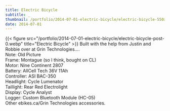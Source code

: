 ```yaml
---
title: Electric Bicycle
subtitle: _
thumbnail: /portfolio/2014-07-01-electric-bicycle/electric-bicycle-550x350.webp
date: 2014-07-01
---
```

{{< figure src="/portfolio/2014-07-01-electric-bicycle/electric-bicycle-post-0.webp" title="Electric Bicycle" >}}
Built with the help from Justin and Robbie over at Grin Technologies….
<br>Note: Old Picture
<br>Frame: Montague (so I think, bought on CL)
<br>Motor: Nine Continent 2807
<br>Battery: AllCell Tech 36V 11Ah
<br>Controller: ASI BAC-350
<br>Headlight: Cycle Lumenator
<br>Taillight: Rear Red Electrolight
<br>Display: Cycle Analyst
<br>Logger: Custom Bluetooth Module (HC-05)
<br>Other ebikes.ca/Grin Technologies accessories.
